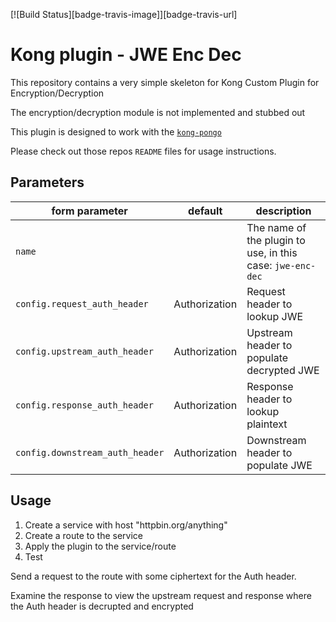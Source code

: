 [![Build Status][badge-travis-image]][badge-travis-url]

Kong plugin - JWE Enc Dec
=========================

This repository contains a very simple skeleton for Kong Custom Plugin for Encryption/Decryption

The encryption/decryption module is not implemented and stubbed out

This plugin is designed to work with the
[`kong-pongo`](https://github.com/Kong/kong-pongo) 

Please check out those repos `README` files for usage instructions.

## Parameters

| form parameter         | default   | description                                                      |
| ---                    | ---       | ---                                                              |
| `name`                 |           | The name of the plugin to use, in this case: `jwe-enc-dec` |
| `config.request_auth_header`   | Authorization | Request header to lookup JWE |
| `config.upstream_auth_header`   | Authorization| Upstream header to populate decrypted JWE |
| `config.response_auth_header`   | Authorization| Response header to lookup plaintext |
| `config.downstream_auth_header`   | Authorization| Downstream header to populate JWE |

## Usage
1. Create a service with host "httpbin.org/anything"
2. Create a route to the service
3. Apply the plugin to the service/route
4. Test

Send a request to the route with some ciphertext for the Auth header. 

Examine the response to view the upstream request and response where the Auth header is decrupted and encrypted
